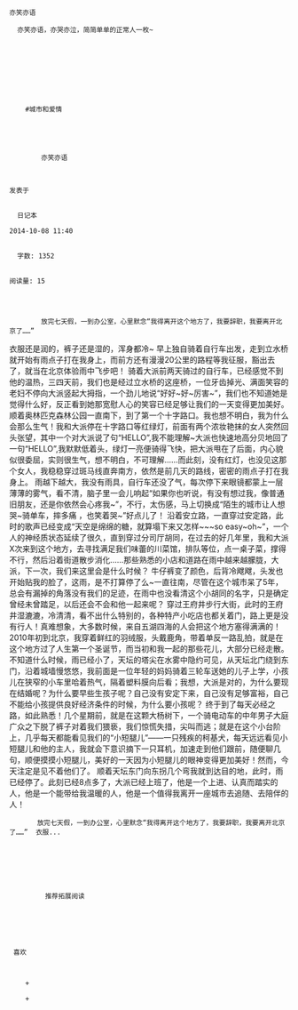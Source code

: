 
    
  
    
    

    亦笑亦语
  
      亦笑亦语，亦哭亦泣，简简单单的正常人一枚~

  
  
    
  


    
      
        #城市和爱情
        
          
            
              
            
            亦笑亦语
        
        
    
    发表于 

    
      日记本

    2014-10-08 11:40

    
      字数: 1352
    

    阅读量: 15
  


        
            放完七天假，一到办公室，心里默念“我得离开这个地方了，我要辞职，我要离开北京了……”
  衣服还是润的，裤子还是湿的，浑身都冷~
  早上独自骑着自行车出发，走到立水桥就开始有雨点子打在我身上，而前方还有漫漫20公里的路程等我征服，豁出去了，就当在北京体验雨中飞步吧！
  骑着大派前两天骑过的自行车，已经感觉不到他的温热，三四天前，我们也是经过立水桥的这座桥，一位牙齿掉光、满面笑容的老妇不停向大派竖起大拇指，一个劲儿地说“好好~好~厉害~”，我们也不知道她是觉得什么好，反正看到她那宽慰人心的笑容已经足够让我们的一天变得更加美好。
  顺着奥林匹克森林公园一直南下，到了第一个十字路口。我也想不明白，我为什么会那么生气！我和大派停在十字路口等红绿灯，前面有两个浓妆艳抹的女人突然回头张望，其中一个对大派说了句“HELLO”,我不能理解~大派也快速地高分贝地回了一句“HELLO”,我默默低着头，绿灯一亮便骑得飞快，把大派甩在了后面，内心貌似很委屈，实则很生气，想不明白，不可理解……而此刻，没有红灯，也没见这那个女人，我稳稳穿过斑马线直奔南方，依然是前几天的路线，密密的雨点子打在我身上。
  雨越下越大，我没有雨具，自行车还没了气，每次停下来眼镜都蒙上一层薄薄的雾气，看不清，脑子里一会儿响起“如果你也听说，有没有想过我，像普通旧朋友，还是你依然会心疼我~”，不行，太伤感，马上切换成“陌生的城市让人想哭~骑单车，摔多痛 ，也笑着哭~”好点儿了！
  沿着安立路，一直穿过安定路，此时的歌声已经变成“天空是绵绵的糖，就算塌下来又怎样~~~so easy~oh~”，一个人的神经质状态延续了很久，直到穿过分司厅胡同，在过去的好几年里，我和大派X次来到这个地方，去寻找满足我们味蕾的川菜馆，排队等位，点一桌子菜，撑得不行，然后沿着街道散步消化……那些熟悉的小店和道路在雨中越来越朦胧，大派，下一次，我们来这里会是什么时候？
  牛仔裤变了颜色，后背冷飕飕，头发也开始贴我的脸了，这雨，是不打算停了么~一直往南，尽管在这个城市呆了5年，总会有漏掉的角落没有我们的足迹，在雨中也没看清这个小胡同的名字，只是确定曾经未曾踏足，以后还会不会和他一起来呢？
  穿过王府井步行大街，此时的王府井湿漉漉，冷清清，看不出什么特别的，各种特产小吃店也都关着门，路上更是没有行人！真难想象，大多数时候，来自五湖四海的人会把这个地方塞得满满的！2010年初到北京，我穿着鲜红的羽绒服，头戴鹿角，带着单反一路乱拍，就是在这个地方过了人生第一个圣诞节，而当初和我一起的那些花儿，大部分已经走散。
  不知道什么时候，雨已经小了，天坛的塔尖在水雾中隐约可见，从天坛北门绕到东门，沿着城墙慢悠悠，我前面是一位年轻的妈妈骑着三轮车送她的儿子上学，小孩儿在狭窄的小车里哈着热气，隔着塑料膜向后看；我想，大派是对的，为什么要现在结婚呢？为什么要早些生孩子呢？自己没有安定下来，自己没有足够富裕，自己不能给小孩提供良好经济条件的时候，为什么要小孩呢？
  终于到了每天必经之路，如此熟悉！几个星期前，就是在这颗大杨树下，一个骑电动车的中年男子大庭广众之下脱了裤子对着我们猥亵，我们惊慌失措，尖叫而逃；就是在这个小台阶上，几乎每天都能看见我们的“小短腿儿”——一只残疾的柯基犬，每天远远看见小短腿儿和他的主人，我就会下意识摘下一只耳机，加速走到他们跟前，随便聊几句，顺便摸摸小短腿儿，美好的一天因为小短腿儿的眼神变得更加美好！然而，今天注定是见不着他们了。
  顺着天坛东门向东拐几个弯我就到达目的地，此时，雨已经停了。此刻已经8点多了，大派已经上班了，他是一个上进、认真而踏实的人，他是一个能带给我温暖的人，他是一个值得我离开一座城市去追随、去陪伴的人！

        
           放完七天假，一到办公室，心里默念“我得离开这个地方了，我要辞职，我要离开北京了……”  衣服...
      
    
    
      
      
      
          
             推荐拓展阅读
        
      
    
    
      
          
     喜欢

      
      
        +
                  
        +
          
        
      
    
  


